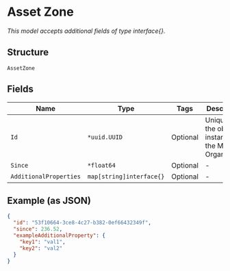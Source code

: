 
# Asset Zone

*This model accepts additional fields of type interface{}.*

## Structure

`AssetZone`

## Fields

| Name | Type | Tags | Description |
|  --- | --- | --- | --- |
| `Id` | `*uuid.UUID` | Optional | Unique ID of the object instance in the Mist Organization |
| `Since` | `*float64` | Optional | - |
| `AdditionalProperties` | `map[string]interface{}` | Optional | - |

## Example (as JSON)

```json
{
  "id": "53f10664-3ce8-4c27-b382-0ef66432349f",
  "since": 236.52,
  "exampleAdditionalProperty": {
    "key1": "val1",
    "key2": "val2"
  }
}
```


